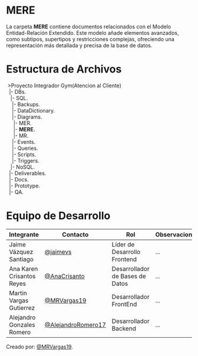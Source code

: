 # MERE
La carpeta **MERE** contiene documentos relacionados con el Modelo Entidad-Relación Extendido. Este modelo añade elementos avanzados, como subtipos, supertipos y restricciones complejas, ofreciendo una representación más detallada y precisa de la base de datos.

# Estructura de Archivos
&nbsp;>Proyecto Integrador Gym(Atencion al Cliente)<br>
&nbsp;&nbsp;|- DBs.<br>
&nbsp;&nbsp;&nbsp;|- SQL.<br>
&nbsp;&nbsp;&nbsp;&nbsp;|- Backups.<br>
&nbsp;&nbsp;&nbsp;&nbsp;|- DataDictionary.<br>
&nbsp;&nbsp;&nbsp;&nbsp;|- Diagrams.<br>
&nbsp;&nbsp;&nbsp;&nbsp;&nbsp;|- MER.<br>
&nbsp;&nbsp;&nbsp;&nbsp;&nbsp;|- **MERE.**<br>
&nbsp;&nbsp;&nbsp;&nbsp;&nbsp;|- MR.<br>
&nbsp;&nbsp;&nbsp;&nbsp;|- Events.<br>
&nbsp;&nbsp;&nbsp;&nbsp;|- Queries.<br>
&nbsp;&nbsp;&nbsp;&nbsp;|- Scripts.<br>
&nbsp;&nbsp;&nbsp;&nbsp;|- Triggers.<br>
&nbsp;&nbsp;&nbsp;|- NoSQL.<br>
&nbsp;&nbsp;|- Deliverables.<br>
&nbsp;&nbsp;|- Docs.<br>
&nbsp;&nbsp;|- Prototype.<br>
&nbsp;&nbsp;|- QA.<br>

# Equipo de Desarrollo

|Integrante|Contacto|Rol|Observaciones|
|----------|--------|---|-------------|
|Jaime Vázquez Santiago|[@jaimevs](https://github.com/jaimevs)|Líder de Desarrollo Frontend|...|
|Ana Karen Crisantos Reyes|[@AnaCrisanto](https://github.com/AnaCrisanto)|Desarrollador de Bases de Datos|...|
|Martin Vargas Gutierrez|[@MRVargas19](https://github.com/MRVargas19)|Desarrollador FrontEnd|...|
|Alejandro Gonzales Romero|[@AlejandroRomero17](https://github.com/AlejandroRomero17)|Desarrollador Backend|...|

Creado por: [@MRVargas19](https://github.com/MRVargas19).










